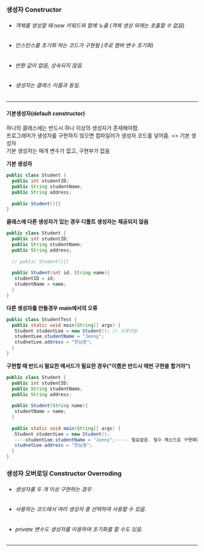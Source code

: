 ### 생성자 Constructor
* ###### 객체를 생성할 때 new 키워드와 함께 노출 (객체 생성 외에는 호출할 수 없음)
* ###### 인스턴스를 초기화 하는 코드가 구현됨 (주로 멤버 변수 초기화)
* ###### 반환 값이 없음, 상속되지 않음.
* ###### 생성자는 클래스 이름과 동일.   
------------------
   
#### **기본생성자(default constructor)**
하나의 클래스에는 반드시 하나 이상의 생성자가 존재해야함.    
프로그래머가 생성자를 구현하지 않으면 컴파일러가 생성자 코드를 넣어줌. => 기본 생성자   
기본 생성자는 매개 변수가 없고, 구현부가 없음   
   
   
**기본 생성자**
```java
public class Student {
  public int studentID;
  public String studentName;
  public String address;
  
  public Student(){}
}
```

**클래스에 다른 생성자가 있는 경우 디폴트 생성자는 제공되지 않음**
```java
public class Student {
  public int studentID;
  public String studentName;
  public String address;
  
  // public Student(){}
  
  public Student(int id, String name){
   studentID = id;
   studentName = name;
  }
}
```
**다른 생성자를 만들경우 main에서의 오류**
```java
public class StudentTest {
  public static void main(String[] args) {
   Student studentLee = new Student(); // 오류지점
   studentLee.studentName = "Jenny";
   studnetLee.address = "한남동";
  }
}
```
**구현할 때 반드시 필요한 메서드가 필요한 경우("이름은 반드시 매번 구현을 할거야")**
```java
public class Student {
  public int studentID;
  public String studentName;
  public String address;
  
  public Student(String name){
   studentName = name;
  }
  
  public static void main(String[] args) {
   Student studentLee = new Student(); 
   ----studentLee.studentName = "Jenny";----- 필요없음. 필수 메소드로 구현해놓았기때문.
   studnetLee.address = "한남동";
  }
}
```
    
### 생성자 오버로딩 Constructor Overroding
* ###### 생성자를 두 개 이상 구현하는 경우
* ###### 사용하는 코드에서 여러 생성자 중 선택하여 사용할 수 있음.
* ###### private 변수도 생성자를 이용하여 초기화를 할 수도 있음. 
------------------
